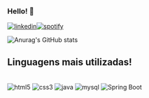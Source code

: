 

### Hello! 👋


[![linkedin](https://img.shields.io/badge/LinkedIn-0077B5?style=for-the-badge&logo=linkedin&logoColor=white)](https://www.linkedin.com/in/gabriel-dietrich-2009ba234/)[![spotify](https://img.shields.io/badge/Spotify-1ED760?&style=for-the-badge&logo=spotify&logoColor=white)](https://open.spotify.com/playlist/14TffIXvnVVgmxp2uyM9Qv)

![Anurag's GitHub stats](https://github-readme-stats.vercel.app/api?username=gabbdietrich&show_icons=true&theme=transparent)

## Linguagens mais utilizadas!

<div style="display: inline_block"><br/> 
<img align="center" alt="html5" src="https://img.shields.io/badge/HTML5-E34F26?style=for-the-badge&logo=html5&logoColor=white" />
<img align="center" alt="css3" src="https://img.shields.io/badge/CSS3-1572B6?style=for-the-badge&logo=css3&logoColor=white" />
<img align="center" alt="java" src="https://img.shields.io/badge/Java-ED8B00?style=for-the-badge&logo=openjdk&logoColor=white" />
<img align="center" alt="mysql" src="https://img.shields.io/badge/MySQL-005C84?style=for-the-badge&logo=mysql&logoColor=white" />
<img align="center" alt="Spring Boot" src="https://img.shields.io/badge/Spring_Boot-F2F4F9?style=for-the-badge&logo=spring-boot" />


</div>
